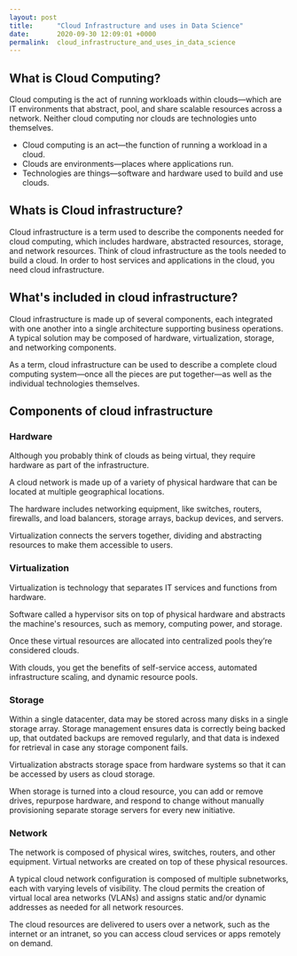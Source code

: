 ```yaml
---
layout: post
title:      "Cloud Infrastructure and uses in Data Science"
date:       2020-09-30 12:09:01 +0000
permalink:  cloud_infrastructure_and_uses_in_data_science
---
```



## What is Cloud Computing?

Cloud computing is the act of running workloads within clouds—which are IT environments that abstract, pool, and share scalable resources across a network. Neither cloud computing nor clouds are technologies unto themselves.

* Cloud computing is an act—the function of running a workload in a cloud.
* Clouds are environments—places where applications run.
* Technologies are things—software and hardware used to build and use clouds.

## Whats is Cloud infrastructure?

Cloud infrastructure is a term used to describe the components needed for cloud computing, which includes hardware, abstracted resources, storage, and network resources. Think of cloud infrastructure as the tools needed to build a cloud. In order to host services and applications in the cloud, you need cloud infrastructure.

## What's included in cloud infrastructure?

Cloud infrastructure is made up of several components, each integrated with one another into a single architecture supporting business operations. A typical solution may be composed of hardware, virtualization, storage, and networking components.

As a term, cloud infrastructure can be used to describe a complete cloud computing system—once all the pieces are put together—as well as the individual technologies themselves.

## Components of cloud infrastructure

### Hardware

Although you probably think of clouds as being virtual, they require hardware as part of the infrastructure.

A cloud network is made up of a variety of physical hardware that can be located at multiple geographical locations.

The hardware includes networking equipment, like switches, routers, firewalls, and load balancers, storage arrays, backup devices, and servers.

Virtualization connects the servers together, dividing and abstracting resources to make them accessible to users.


### Virtualization

Virtualization is technology that separates IT services and functions from hardware.

Software called a hypervisor sits on top of physical hardware and abstracts the machine's resources, such as memory, computing power, and storage.

Once these virtual resources are allocated into centralized pools they’re considered clouds.

With clouds, you get the benefits of self-service access, automated infrastructure scaling, and dynamic resource pools.

### Storage

Within a single datacenter, data may be stored across many disks in a single storage array. Storage management ensures data is correctly being backed up, that outdated backups are removed regularly, and that data is indexed for retrieval in case any storage component fails.

Virtualization abstracts storage space from hardware systems so that it can be accessed by users as cloud storage.

When storage is turned into a cloud resource, you can add or remove drives, repurpose hardware, and respond to change without manually provisioning separate storage servers for every new initiative.

### Network

The network is composed of physical wires, switches, routers, and other equipment. Virtual networks are created on top of these physical resources.

A typical cloud network configuration is composed of multiple subnetworks, each with varying levels of visibility. The cloud permits the creation of virtual local area networks (VLANs) and assigns static and/or dynamic addresses as needed for all network resources.

The cloud resources are delivered to users over a network, such as the internet or an intranet, so you can access cloud services or apps remotely on demand.
